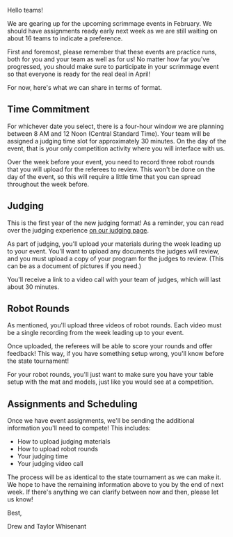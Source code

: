 Hello teams!

We are gearing up for the upcoming scrimmage events in February. We should have assignments ready early next week as we are still waiting on about 16 teams to indicate a preference.

First and foremost, please remember that these events are practice runs, both for you and your team as well as for us! No matter how far you've progressed, you should make sure to participate in your scrimmage event so that everyone is ready for the real deal in April!

For now, here's what we can share in terms of format.

## Time Commitment

For whichever date you select, there is a four-hour window we are planning between 8 AM and 12 Noon (Central Standard Time). Your team will be assigned a judging time slot for approximately 30 minutes. On the day of the event, that is your only competition activity where you will interface with us.

Over the week before your event, you need to record three robot rounds that you will upload for the referees to review. This won't be done on the day of the event, so this will require a little time that you can spread throughout the week before.


## Judging

This is the first year of the new judging format! As a reminder, you can read over the judging experience [on our judging page](https://github.com/drewwhis/first-in-alabama/blob/main/first-lego-league/2020-2021/challenge/judging.md).

As part of judging, you'll upload your materials during the week leading up to your event. You'll want to upload any documents the judges will review, and you must upload a copy of your program for the judges to review. (This can be as a document of pictures if you need.)

You'll receive a link to a video call with your team of judges, which will last about 30 minutes.


## Robot Rounds

As mentioned, you'll upload three videos of robot rounds. Each video must be a single recording from the week leading up to your event.

Once uploaded, the referees will be able to score your rounds and offer feedback! This way, if you have something setup wrong, you'll know before the state tournament!

For your robot rounds, you'll just want to make sure you have your table setup with the mat and models, just like you would see at a competition.


## Assignments and Scheduling

Once we have event assignments, we'll be sending the additional information you'll need to compete! This includes:
- How to upload judging materials
- How to upload robot rounds
- Your judging time
- Your judging video call

The process will be as identical to the state tournament as we can make it. We hope to have the remaining information above to you by the end of next week. If there's anything we can clarify between now and then, please let us know!

Best,

Drew and Taylor Whisenant